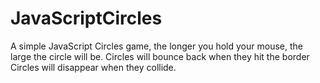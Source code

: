 # JavaScriptCircles
A simple JavaScript Circles game, the longer you hold your mouse, the large the circle will be.
Circles will bounce back when they hit the border
Circles will disappear when they collide.
